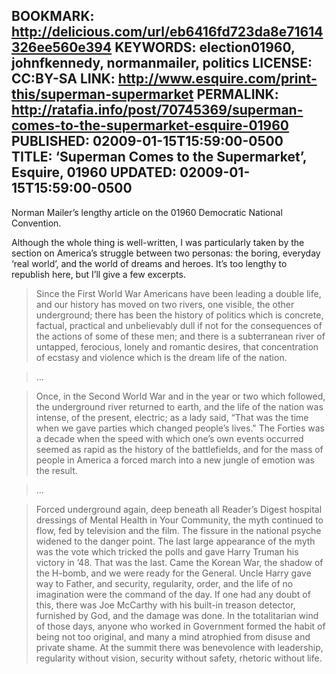 BOOKMARK: http://delicious.com/url/eb6416fd723da8e71614326ee560e394
KEYWORDS: election01960, johnfkennedy, normanmailer, politics
LICENSE: CC:BY-SA
LINK: http://www.esquire.com/print-this/superman-supermarket
PERMALINK: http://ratafia.info/post/70745369/superman-comes-to-the-supermarket-esquire-01960
PUBLISHED: 02009-01-15T15:59:00-0500
TITLE: ‘Superman Comes to the Supermarket’, Esquire, 01960
UPDATED: 02009-01-15T15:59:00-0500
--
Norman Mailer’s lengthy article on the 01960 Democratic National Convention.

Although the whole thing is well-written, I was particularly taken by the
section on America’s struggle between two personas: the boring, everyday ‘real
world’, and the world of dreams and heroes. It’s too lengthy to republish here,
but I’ll give a few excerpts.

> Since the First World War Americans have been leading a double life, and our
> history has moved on two rivers, one visible, the other underground; there
> has been the history of politics which is concrete, factual, practical and
> unbelievably dull if not for the consequences of the actions of some of these
> men; and there is a subterranean river of untapped, ferocious, lonely and
> romantic desires, that concentration of ecstasy and violence which is the
> dream life of the nation.

> …

> Once, in the Second World War and in the year or two which followed, the
> underground river returned to earth, and the life of the nation was intense,
> of the present, electric; as a lady said, “That was the time when we gave
> parties which changed people’s lives." The Forties was a decade when the
> speed with which one’s own events occurred seemed as rapid as the history of
> the battlefields, and for the mass of people in America a forced march into a
> new jungle of emotion was the result.

> …

> Forced underground again, deep beneath all
> <span class='magazine'>Reader’s Digest</span> hospital dressings of Mental
> Health in Your Community, the myth continued to flow, fed by television and
> the film. The fissure in the national psyche widened to the danger point. The
> last large appearance of the myth was the vote which tricked the polls and
> gave Harry Truman his victory in ’48. That was the last. Came the Korean War,
> the shadow of the H-bomb, and we were ready for the General. Uncle Harry gave
> way to Father, and security, regularity, order, and the life of no
> imagination were the command of the day. If one had any doubt of this, there
> was Joe McCarthy with his built-in treason detector, furnished by God, and
> the damage was done. In the totalitarian wind of those days, anyone who
> worked in Government formed the habit of being not too original, and many a
> mind atrophied from disuse and private shame. At the summit there was
> benevolence with leadership, regularity without vision, security without
> safety, rhetoric without life.
